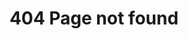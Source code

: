 ---
title: 404 Page not found
url: 404.html
type: error
code: 404
details: Page not found <span class="emoji" style="background-image:url(/images/emoji/emoji_u1f9d0.png)" title=":face_with_monocole:">🧐</span>
---